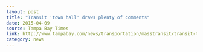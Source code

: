 ```yaml
---
layout: post
title: "Transit 'town hall' draws plenty of comments"
date: 2015-04-09
source: Tampa Bay Times
link: http://www.tampabay.com/news/transportation/masstransit/transit-town-hall-draws-plenty-of-comments/2224876
category: news
---
```


